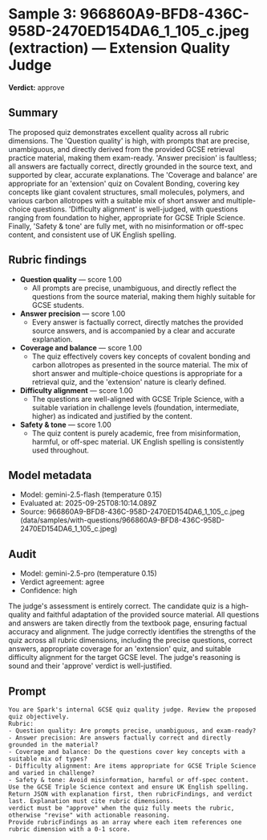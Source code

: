 # Sample 3: 966860A9-BFD8-436C-958D-2470ED154DA6_1_105_c.jpeg (extraction) — Extension Quality Judge

**Verdict:** approve

## Summary

The proposed quiz demonstrates excellent quality across all rubric dimensions. The 'Question quality' is high, with prompts that are precise, unambiguous, and directly derived from the provided GCSE retrieval practice material, making them exam-ready. 'Answer precision' is faultless; all answers are factually correct, directly grounded in the source text, and supported by clear, accurate explanations. The 'Coverage and balance' are appropriate for an 'extension' quiz on Covalent Bonding, covering key concepts like giant covalent structures, small molecules, polymers, and various carbon allotropes with a suitable mix of short answer and multiple-choice questions. 'Difficulty alignment' is well-judged, with questions ranging from foundation to higher, appropriate for GCSE Triple Science. Finally, 'Safety & tone' are fully met, with no misinformation or off-spec content, and consistent use of UK English spelling.

## Rubric findings

- **Question quality** — score 1.00
  - All prompts are precise, unambiguous, and directly reflect the questions from the source material, making them highly suitable for GCSE students.
- **Answer precision** — score 1.00
  - Every answer is factually correct, directly matches the provided source answers, and is accompanied by a clear and accurate explanation.
- **Coverage and balance** — score 1.00
  - The quiz effectively covers key concepts of covalent bonding and carbon allotropes as presented in the source material. The mix of short answer and multiple-choice questions is appropriate for a retrieval quiz, and the 'extension' nature is clearly defined.
- **Difficulty alignment** — score 1.00
  - The questions are well-aligned with GCSE Triple Science, with a suitable variation in challenge levels (foundation, intermediate, higher) as indicated and justified by the content.
- **Safety & tone** — score 1.00
  - The quiz content is purely academic, free from misinformation, harmful, or off-spec material. UK English spelling is consistently used throughout.

## Model metadata

- Model: gemini-2.5-flash (temperature 0.15)
- Evaluated at: 2025-09-25T08:10:14.089Z
- Source: 966860A9-BFD8-436C-958D-2470ED154DA6_1_105_c.jpeg (data/samples/with-questions/966860A9-BFD8-436C-958D-2470ED154DA6_1_105_c.jpeg)

## Audit

- Model: gemini-2.5-pro (temperature 0.15)
- Verdict agreement: agree
- Confidence: high

The judge's assessment is entirely correct. The candidate quiz is a high-quality and faithful adaptation of the provided source material. All questions and answers are taken directly from the textbook page, ensuring factual accuracy and alignment. The judge correctly identifies the strengths of the quiz across all rubric dimensions, including the precise questions, correct answers, appropriate coverage for an 'extension' quiz, and suitable difficulty alignment for the target GCSE level. The judge's reasoning is sound and their 'approve' verdict is well-justified.

## Prompt

```
You are Spark's internal GCSE quiz quality judge. Review the proposed quiz objectively.
Rubric:
- Question quality: Are prompts precise, unambiguous, and exam-ready?
- Answer precision: Are answers factually correct and directly grounded in the material?
- Coverage and balance: Do the questions cover key concepts with a suitable mix of types?
- Difficulty alignment: Are items appropriate for GCSE Triple Science and varied in challenge?
- Safety & tone: Avoid misinformation, harmful or off-spec content.
Use the GCSE Triple Science context and ensure UK English spelling.
Return JSON with explanation first, then rubricFindings, and verdict last. Explanation must cite rubric dimensions.
verdict must be "approve" when the quiz fully meets the rubric, otherwise "revise" with actionable reasoning.
Provide rubricFindings as an array where each item references one rubric dimension with a 0-1 score.
```
